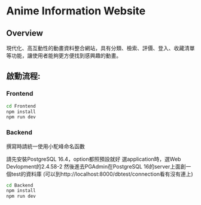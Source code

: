 # Anime Information Website

## Overview

現代化、高互動性的動畫資料整合網站，具有分類、檢索、評價、登入、收藏清單等功能，讓使用者能夠更方便找到感興趣的動畫。

## 啟動流程:
### Frontend
```bash
cd Frontend
npm install
npm run dev
```

### Backend

撰寫時請統一使用小駝峰命名函數

請先安裝PostgreSQL 16.4，option都照預設就好
選application時，選Web Devlopment的2.4.58-2
然後進去PGAdmin在PostgreSQL 16的server上面創一個test的資料庫
(可以到http://localhost:8000/dbtest/connection看有沒有連上)

```bash
cd Backend
npm install
npm run dev
```

